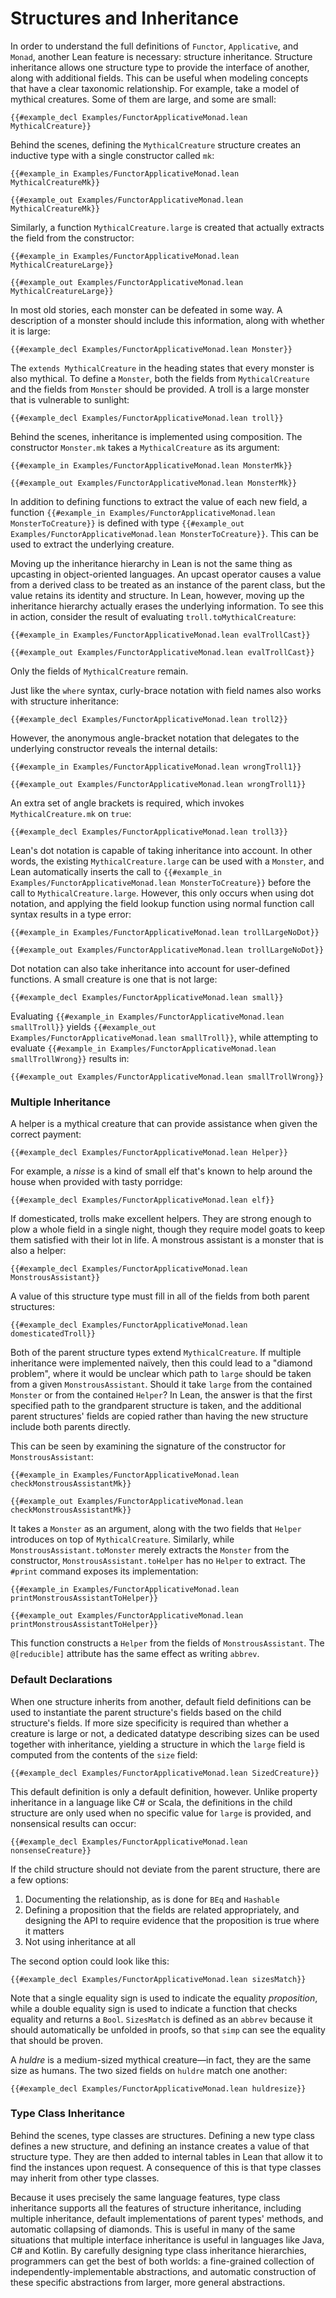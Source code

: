 # Structures and Inheritance

In order to understand the full definitions of `Functor`, `Applicative`, and `Monad`, another Lean feature is necessary: structure inheritance.
Structure inheritance allows one structure type to provide the interface of another, along with additional fields.
This can be useful when modeling concepts that have a clear taxonomic relationship.
For example, take a model of mythical creatures.
Some of them are large, and some are small:
```lean
{{#example_decl Examples/FunctorApplicativeMonad.lean MythicalCreature}}
```
Behind the scenes, defining the `MythicalCreature` structure creates an inductive type with a single constructor called `mk`:
```lean
{{#example_in Examples/FunctorApplicativeMonad.lean MythicalCreatureMk}}
```
```output info
{{#example_out Examples/FunctorApplicativeMonad.lean MythicalCreatureMk}}
```
Similarly, a function `MythicalCreature.large` is created that actually extracts the field from the constructor:
```lean
{{#example_in Examples/FunctorApplicativeMonad.lean MythicalCreatureLarge}}
```
```output info
{{#example_out Examples/FunctorApplicativeMonad.lean MythicalCreatureLarge}}
```

In most old stories, each monster can be defeated in some way.
A description of a monster should include this information, along with whether it is large:
```lean
{{#example_decl Examples/FunctorApplicativeMonad.lean Monster}}
```
The `extends MythicalCreature` in the heading states that every monster is also mythical.
To define a `Monster`, both the fields from `MythicalCreature` and the fields from `Monster` should be provided.
A troll is a large monster that is vulnerable to sunlight:
```lean
{{#example_decl Examples/FunctorApplicativeMonad.lean troll}}
```

Behind the scenes, inheritance is implemented using composition.
The constructor `Monster.mk` takes a `MythicalCreature` as its argument:
```lean
{{#example_in Examples/FunctorApplicativeMonad.lean MonsterMk}}
```
```output info
{{#example_out Examples/FunctorApplicativeMonad.lean MonsterMk}}
```
In addition to defining functions to extract the value of each new field, a function `{{#example_in Examples/FunctorApplicativeMonad.lean MonsterToCreature}}` is defined with type `{{#example_out Examples/FunctorApplicativeMonad.lean MonsterToCreature}}`.
This can be used to extract the underlying creature.

Moving up the inheritance hierarchy in Lean is not the same thing as upcasting in object-oriented languages.
An upcast operator causes a value from a derived class to be treated as an instance of the parent class, but the value retains its identity and structure.
In Lean, however, moving up the inheritance hierarchy actually erases the underlying information.
To see this in action, consider the result of evaluating `troll.toMythicalCreature`:
```lean
{{#example_in Examples/FunctorApplicativeMonad.lean evalTrollCast}}
```
```output info
{{#example_out Examples/FunctorApplicativeMonad.lean evalTrollCast}}
```
Only the fields of `MythicalCreature` remain.


Just like the `where` syntax, curly-brace notation with field names also works with structure inheritance:
```lean
{{#example_decl Examples/FunctorApplicativeMonad.lean troll2}}
```
However, the anonymous angle-bracket notation that delegates to the underlying constructor reveals the internal details:
```lean
{{#example_in Examples/FunctorApplicativeMonad.lean wrongTroll1}}
```
```output error
{{#example_out Examples/FunctorApplicativeMonad.lean wrongTroll1}}
```
An extra set of angle brackets is required, which invokes `MythicalCreature.mk` on `true`:
```lean
{{#example_decl Examples/FunctorApplicativeMonad.lean troll3}}
```


Lean's dot notation is capable of taking inheritance into account.
In other words, the existing `MythicalCreature.large` can be used with a `Monster`, and Lean automatically inserts the call to `{{#example_in Examples/FunctorApplicativeMonad.lean MonsterToCreature}}` before the call to `MythicalCreature.large`.
However, this only occurs when using dot notation, and applying the field lookup function using normal function call syntax results in a type error:
```lean
{{#example_in Examples/FunctorApplicativeMonad.lean trollLargeNoDot}}
```
```output error
{{#example_out Examples/FunctorApplicativeMonad.lean trollLargeNoDot}}
```
Dot notation can also take inheritance into account for user-defined functions.
A small creature is one that is not large:
```lean
{{#example_decl Examples/FunctorApplicativeMonad.lean small}}
```
Evaluating `{{#example_in Examples/FunctorApplicativeMonad.lean smallTroll}}` yields `{{#example_out Examples/FunctorApplicativeMonad.lean smallTroll}}`, while attempting to evaluate `{{#example_in Examples/FunctorApplicativeMonad.lean smallTrollWrong}}` results in:
```output error
{{#example_out Examples/FunctorApplicativeMonad.lean smallTrollWrong}}
```

### Multiple Inheritance

A helper is a mythical creature that can provide assistance when given the correct payment:
```lean
{{#example_decl Examples/FunctorApplicativeMonad.lean Helper}}
```
For example, a _nisse_ is a kind of small elf that's known to help around the house when provided with tasty porridge:
```lean
{{#example_decl Examples/FunctorApplicativeMonad.lean elf}}
```

If domesticated, trolls make excellent helpers.
They are strong enough to plow a whole field in a single night, though they require model goats to keep them satisfied with their lot in life.
A monstrous assistant is a monster that is also a helper:
```lean
{{#example_decl Examples/FunctorApplicativeMonad.lean MonstrousAssistant}}
```
A value of this structure type must fill in all of the fields from both parent structures:
```lean
{{#example_decl Examples/FunctorApplicativeMonad.lean domesticatedTroll}}
```

Both of the parent structure types extend `MythicalCreature`.
If multiple inheritance were implemented naïvely, then this could lead to a "diamond problem", where it would be unclear which path to `large` should be taken from a given `MonstrousAssistant`.
Should it take `large` from the contained `Monster` or from the contained `Helper`?
In Lean, the answer is that the first specified path to the grandparent structure is taken, and the additional parent structures' fields are copied rather than having the new structure include both parents directly.

This can be seen by examining the signature of the constructor for `MonstrousAssistant`:
```lean
{{#example_in Examples/FunctorApplicativeMonad.lean checkMonstrousAssistantMk}}
```
```output info
{{#example_out Examples/FunctorApplicativeMonad.lean checkMonstrousAssistantMk}}
```
It takes a `Monster` as an argument, along with the two fields that `Helper` introduces on top of `MythicalCreature`.
Similarly, while `MonstrousAssistant.toMonster` merely extracts the `Monster` from the constructor, `MonstrousAssistant.toHelper` has no `Helper` to extract.
The `#print` command exposes its implementation:
```lean
{{#example_in Examples/FunctorApplicativeMonad.lean printMonstrousAssistantToHelper}}
```
```output info
{{#example_out Examples/FunctorApplicativeMonad.lean printMonstrousAssistantToHelper}}
```
This function constructs a `Helper` from the fields of `MonstrousAssistant`.
The `@[reducible]` attribute has the same effect as writing `abbrev`.

### Default Declarations

When one structure inherits from another, default field definitions can be used to instantiate the parent structure's fields based on the child structure's fields.
If more size specificity is required than whether a creature is large or not, a dedicated datatype describing sizes can be used together with inheritance, yielding a structure in which the `large` field is computed from the contents of the `size` field:
```lean
{{#example_decl Examples/FunctorApplicativeMonad.lean SizedCreature}}
```
This default definition is only a default definition, however.
Unlike property inheritance in a language like C# or Scala, the definitions in the child structure are only used when no specific value for `large` is provided, and nonsensical results can occur:
```lean
{{#example_decl Examples/FunctorApplicativeMonad.lean nonsenseCreature}}
```
If the child structure should not deviate from the parent structure, there are a few options:

 1. Documenting the relationship, as is done for `BEq` and `Hashable`
 2. Defining a proposition that the fields are related appropriately, and designing the API to require evidence that the proposition is true where it matters
 3. Not using inheritance at all

The second option could look like this:
```lean
{{#example_decl Examples/FunctorApplicativeMonad.lean sizesMatch}}
```
Note that a single equality sign is used to indicate the equality _proposition_, while a double equality sign is used to indicate a function that checks equality and returns a `Bool`.
`SizesMatch` is defined as an `abbrev` because it should automatically be unfolded in proofs, so that `simp` can see the equality that should be proven.

A _huldre_ is a medium-sized mythical creature—in fact, they are the same size as humans.
The two sized fields on `huldre` match one another:
```lean
{{#example_decl Examples/FunctorApplicativeMonad.lean huldresize}}
```


### Type Class Inheritance

Behind the scenes, type classes are structures.
Defining a new type class defines a new structure, and defining an instance creates a value of that structure type.
They are then added to internal tables in Lean that allow it to find the instances upon request.
A consequence of this is that type classes may inherit from other type classes.

Because it uses precisely the same language features, type class inheritance supports all the features of structure inheritance, including multiple inheritance, default implementations of parent types' methods, and automatic collapsing of diamonds.
This is useful in many of the same situations that multiple interface inheritance is useful in languages like Java, C# and Kotlin.
By carefully designing type class inheritance hierarchies, programmers can get the best of both worlds: a fine-grained collection of independently-implementable abstractions, and automatic construction of these specific abstractions from larger, more general abstractions.
